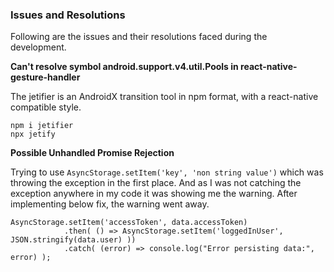 ### Issues and Resolutions

Following are the issues and their resolutions faced during the development.

**Can't resolve symbol android.support.v4.util.Pools in react-native-gesture-handler**

The jetifier is an AndroidX transition tool in npm format, with a react-native compatible style.

```
npm i jetifier
npx jetify
```

**Possible Unhandled Promise Rejection**

Trying to use `AsyncStorage.setItem('key', 'non string value')` which was throwing the exception in the first place. And as I was not catching the exception anywhere in my code it was showing me the warning. After implementing below fix, the warning went away.

```
AsyncStorage.setItem('accessToken', data.accessToken)
            .then( () => AsyncStorage.setItem('loggedInUser', JSON.stringify(data.user) ))
            .catch( (error) => console.log("Error persisting data:", error) );
```